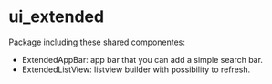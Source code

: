 # ui_extended

Package including these shared componentes:
- ExtendedAppBar: app bar that you can add a simple search bar.
- ExtendedListView: listview builder with possibility to refresh.


